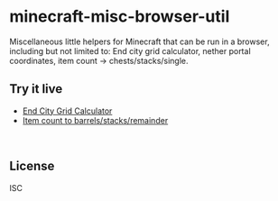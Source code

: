 ﻿
<!--#echo json="package.json" key="name" underline="=" -->
minecraft-misc-browser-util
===========================
<!--/#echo -->

<!--#echo json="package.json" key="description" -->
Miscellaneous little helpers for Minecraft that can be run in a browser,
including but not limited to: End city grid calculator, nether portal
coordinates, item count → chests/stacks/single.
<!--/#echo -->


Try it live
-----------

* [End City Grid Calculator](https://mk-pmb.github.io/minecraft-misc-browser-util/apps/end_city_grid_calculator/)
* [Item count to barrels/stacks/remainder](https://mk-pmb.github.io/minecraft-misc-browser-util/apps/item_count_stacks_barrels/)

<!--#toc stop="scan" -->




&nbsp;


License
-------
<!--#echo json="package.json" key=".license" -->
ISC
<!--/#echo -->
